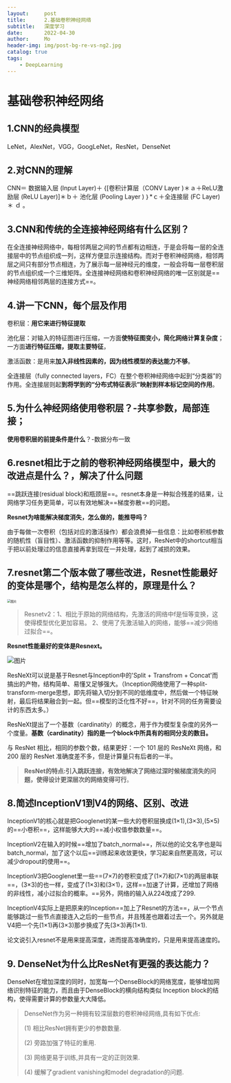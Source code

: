 ```yaml
---
layout:     post
title:      2.基础卷积神经网络
subtitle:   深度学习
date:       2022-04-30
author:     Mo
header-img: img/post-bg-re-vs-ng2.jpg
catalog: true
tags:
    - DeepLearning
---
```


# 基础卷积神经网络

##  **1.CNN的经典模型**

LeNet，AlexNet，VGG，GoogLeNet，ResNet，DenseNet



## **2.对CNN的理解**

CNN＝ 数据输入层 (Input Layer)＋ {[卷积计算层（CONV Layer )＊ａ＋ReLU激励层 (ReLU Layer)]＊ｂ＋ 池化层 (Pooling Layer ) ｝*ｃ＋全连接层 (FC Layer) ＊ ｄ 。



## **3.CNN和传统的全连接神经网络有什么区别？**

在全连接神经网络中，每相邻两层之间的节点都有边相连，于是会将每一层的全连接层中的节点组织成一列，这样方便显示连接结构。而对于卷积神经网络，相邻两层之间只有部分节点相连，为了展示每一层神经元的维度，一般会将每一层卷积层的节点组织成一个三维矩阵。全连接神经网络和卷积神经网络的唯一区别就是==神经网络相邻两层的连接方式==。



## **4.讲一下CNN，每个层及作用**

卷积层：**用它来进行特征提取**

池化层：对输入的特征图进行压缩，一方面**使特征图变小，简化网络计算复杂度**；一方面**进行特征压缩，提取主要特征**，

激活函数：是用来**加入非线性因素的，因为线性模型的表达能力不够**。

全连接层（fully connected layers，FC）在整个卷积神经网络中起到“分类器”的作用。全连接层则起**到将学到的“分布式特征表示”映射到样本标记空间的作用**。



## **5.为什么神经网络使用卷积层**？-共享参数，局部连接；

**使用卷积层的前提条件是什么**？-数据分布一致



## **6.resnet相比于之前的卷积神经网络模型中，最大的改进点是什么？，解决了什么问题**

==跳跃连接(residual block)和瓶颈层==。resnet本身是一种拟合残差的结果，让网络学习任务更简单，可以有效地解决==梯度弥散==的问题。



**Resnet为啥能解决梯度消失，怎么做的，能推导吗？**

由于每做一次卷积（包括对应的激活操作）都会浪费掉一些信息：比如卷积核参数的随机性（盲目性）、激活函数的抑制作用等等。这时，ResNet中的shortcut相当于把以前处理过的信息直接再拿到现在一并处理，起到了减损的效果。



## **7.resnet第二个版本做了哪些改进，Resnet性能最好的变体是哪个，结构是怎么样的，原理是什么？**

<img src="https://s2.loli.net/2022/04/30/ta9cOqBEIsnkLVX.jpg" alt="图片" style="zoom:50%;" />

> Resnetv2：1、相比于原始的网络结构，先激活的网络中f是恒等变换，这使得模型优化更加容易。
>          2、使用了先激活输入的网络，能够==减少网络过拟合==。

**Resnet性能最好的变体是Resnext。**

![图片](https://s2.loli.net/2022/04/30/jOuzKy1eHU2xkcp.jpg)

ResNeXt可以说是基于Resnet与Inception中的'Split + Transfrom + Concat'而搞出的产物，结构简单、易懂又足够强大。（Inception网络使用了一种split-transform-merge思想，即先将输入切分到不同的低维度中，然后做一个特征映射，最后将结果融合到一起。但==模型的泛化性不好==，针对不同的任务需要设计的东西太多。）



ResNeXt提出了一个基数（cardinatity）的概念，用于作为模型复杂度的另外一个度量。**基数（cardinatity）指的是一个block中所具有的相同分支的数目。**



与 ResNet 相比，相同的参数个数，结果更好：一个 101 层的 ResNeXt 网络，和 200 层的 ResNet 准确度差不多，但是计算量只有后者的一半。



> **ResNet的特点:引入跳跃连接，有效地解决了网络过深时候梯度消失的问题，使得设计更深层次的网络变得可行**。

## **8.简述InceptionV1到V4的网络、区别、改进**

InceptionV1的核心就是把Googlenet的某一些大的卷积层换成(1×1),(3×3),(5×5)的==小卷积==，这样能够大大的==减小权值参数数量==。



InceptionV2在输入的时候==增加了batch_normal==，所以他的论文名字也是叫batch_normal，加了这个以后==训练起来收敛更快，学习起来自然更高效，可以减少dropout的使用==。



InceptionV3把Googlenet里一些==(7×7)的卷积变成了(1×7)和(7×1)的两层串联==，(3×3)的也一样，变成了(1×3)和(3×1)，这样==加速了计算，还增加了网络的非线性，减小过拟合的概率。==另外，网络的输入从224改成了299.



InceptionV4实际上是把原来的Inception==加上了Resnet的方法==，从一个节点能够跳过一些节点直接连入之后的一些节点，并且残差也跟着过去一个。另外就是V4把一个先(1×1)再(3×3)那步换成了先(3×3)再(1×1).

论文说引入resnet不是用来提高深度，进而提高准确度的，只是用来提高速度的。



## **9. DenseNet为什么比ResNet有更强的表达能力？**

DenseNet在增加深度的同时，加宽每一个DenseBlock的网络宽度，能够增加网络识别特征的能力，而且由于DenseBlock的横向结构类似 Inception block的结构，使得需要计算的参数量大大降低。

> DenseNet作为另一种拥有较深层数的卷积神经网络,具有如下优点:
>
> (1) 相比ResNet拥有更少的参数数量.
>
> (2) 旁路加强了特征的重用.
>
> (3) 网络更易于训练,并具有一定的正则效果.
>
> (4) 缓解了gradient vanishing和model degradation的问题.

